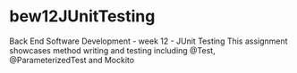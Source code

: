 # bew12JUnitTesting
Back End Software Development - week 12 - JUnit Testing
This assignment showcases method writing and testing including @Test, @ParameterizedTest and Mockito
